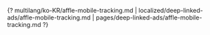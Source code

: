 {? multilang/ko-KR/affle-mobile-tracking.md | localized/deep-linked-ads/affle-mobile-tracking.md | pages/deep-linked-ads/affle-mobile-tracking.md ?}
